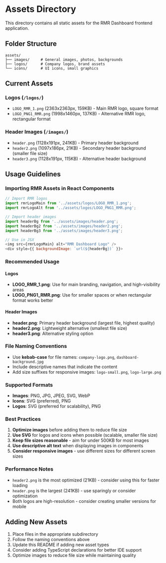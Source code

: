 # Assets Directory

This directory contains all static assets for the RMR Dashboard frontend application.

## Folder Structure

```
assets/
├── images/     # General images, photos, backgrounds
├── logos/      # Company logos, brand assets
└── icons/      # UI icons, small graphics
```

## Current Assets

### Logos (`/logos/`)
- `LOGO_RMR_1.png` (2363x2363px, 159KB) - Main RMR logo, square format
- `LOGO_PNG1_RMR.png` (1998x1460px, 137KB) - Alternative RMR logo, rectangular format

### Header Images (`/images/`)
- `header.png` (1128x191px, 241KB) - Primary header background
- `header2.png` (1097x186px, 21KB) - Secondary header background (smaller file size)
- `header3.png` (1128x191px, 115KB) - Alternative header background

## Usage Guidelines

### Importing RMR Assets in React Components

```javascript
// Import RMR logos
import rmrLogoMain from '../assets/logos/LOGO_RMR_1.png';
import rmrLogoAlt from '../assets/logos/LOGO_PNG1_RMR.png';

// Import header images
import headerBg from '../assets/images/header.png';
import headerBg2 from '../assets/images/header2.png';
import headerBg3 from '../assets/images/header3.png';

// Use in JSX
<img src={rmrLogoMain} alt="RMR Dashboard Logo" />
<div style={{ backgroundImage: `url(${headerBg})` }}>
```

### Recommended Usage

#### Logos
- **LOGO_RMR_1.png**: Use for main branding, navigation, and high-visibility areas
- **LOGO_PNG1_RMR.png**: Use for smaller spaces or when rectangular format works better

#### Header Images
- **header.png**: Primary header background (largest file, highest quality)
- **header2.png**: Lightweight alternative (smallest file size)
- **header3.png**: Alternative styling option

### File Naming Conventions

- Use **kebab-case** for file names: `company-logo.png`, `dashboard-background.jpg`
- Include descriptive names that indicate the content
- Add size suffixes for responsive images: `logo-small.png`, `logo-large.png`

### Supported Formats

- **Images**: PNG, JPG, JPEG, SVG, WebP
- **Icons**: SVG (preferred), PNG
- **Logos**: SVG (preferred for scalability), PNG

### Best Practices

1. **Optimize images** before adding them to reduce file size
2. **Use SVG** for logos and icons when possible (scalable, smaller file size)
3. **Keep file sizes reasonable** - aim for under 500KB for most images
4. **Use descriptive alt text** when displaying images in components
5. **Consider responsive images** - use different sizes for different screen sizes

### Performance Notes

- `header2.png` is the most optimized (21KB) - consider using this for faster loading
- `header.png` is the largest (241KB) - use sparingly or consider optimization
- Both logos are high-resolution - consider creating smaller versions for mobile

## Adding New Assets

1. Place files in the appropriate subdirectory
2. Follow the naming conventions above
3. Update this README if adding new asset types
4. Consider adding TypeScript declarations for better IDE support
5. Optimize images to reduce file size while maintaining quality 